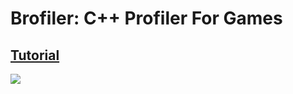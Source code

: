 # Brofiler: C++ Profiler For Games  
## [Tutorial](https://github.com/bombomby/brofiler/wiki)   
![](http://brofiler.com/images/screenshots/Screen0.png)
